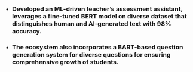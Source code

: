 - ### Developed an ML-driven teacher’s assessment assistant, leverages a fine-tuned BERT model on diverse dataset that distinguishes human and AI-generated text with 98% accuracy.
- ### The ecosystem also incorporates a BART-based question generation system for diverse questions for ensuring comprehensive growth of students.
